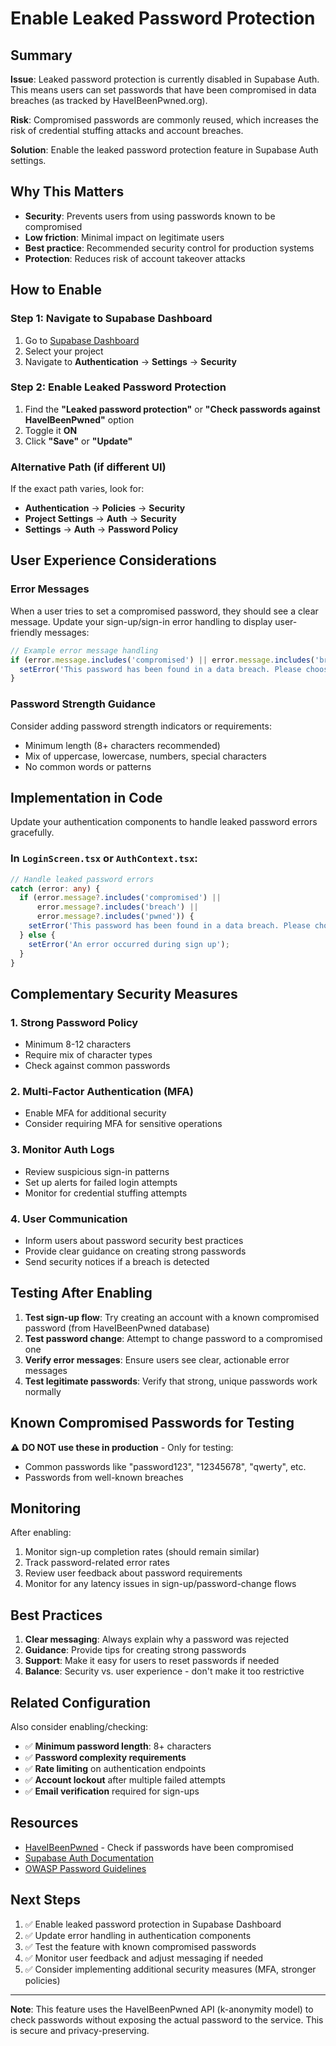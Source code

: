 # Enable Leaked Password Protection

## Summary

**Issue**: Leaked password protection is currently disabled in Supabase Auth. This means users can set passwords that have been compromised in data breaches (as tracked by HaveIBeenPwned.org).

**Risk**: Compromised passwords are commonly reused, which increases the risk of credential stuffing attacks and account breaches.

**Solution**: Enable the leaked password protection feature in Supabase Auth settings.

## Why This Matters

- **Security**: Prevents users from using passwords known to be compromised
- **Low friction**: Minimal impact on legitimate users
- **Best practice**: Recommended security control for production systems
- **Protection**: Reduces risk of account takeover attacks

## How to Enable

### Step 1: Navigate to Supabase Dashboard

1. Go to [Supabase Dashboard](https://app.supabase.com)
2. Select your project
3. Navigate to **Authentication** → **Settings** → **Security**

### Step 2: Enable Leaked Password Protection

1. Find the **"Leaked password protection"** or **"Check passwords against HaveIBeenPwned"** option
2. Toggle it **ON**
3. Click **"Save"** or **"Update"**

### Alternative Path (if different UI)

If the exact path varies, look for:
- **Authentication** → **Policies** → **Security**
- **Project Settings** → **Auth** → **Security**
- **Settings** → **Auth** → **Password Policy**

## User Experience Considerations

### Error Messages

When a user tries to set a compromised password, they should see a clear message. Update your sign-up/sign-in error handling to display user-friendly messages:

```typescript
// Example error message handling
if (error.message.includes('compromised') || error.message.includes('breach')) {
  setError('This password has been found in a data breach. Please choose a different, unique password.');
}
```

### Password Strength Guidance

Consider adding password strength indicators or requirements:
- Minimum length (8+ characters recommended)
- Mix of uppercase, lowercase, numbers, special characters
- No common words or patterns

## Implementation in Code

Update your authentication components to handle leaked password errors gracefully.

### In `LoginScreen.tsx` or `AuthContext.tsx`:

```typescript
// Handle leaked password errors
catch (error: any) {
  if (error.message?.includes('compromised') || 
      error.message?.includes('breach') ||
      error.message?.includes('pwned')) {
    setError('This password has been found in a data breach. Please choose a different password.');
  } else {
    setError('An error occurred during sign up');
  }
}
```

## Complementary Security Measures

### 1. Strong Password Policy
- Minimum 8-12 characters
- Require mix of character types
- Check against common passwords

### 2. Multi-Factor Authentication (MFA)
- Enable MFA for additional security
- Consider requiring MFA for sensitive operations

### 3. Monitor Auth Logs
- Review suspicious sign-in patterns
- Set up alerts for failed login attempts
- Monitor for credential stuffing attempts

### 4. User Communication
- Inform users about password security best practices
- Provide clear guidance on creating strong passwords
- Send security notices if a breach is detected

## Testing After Enabling

1. **Test sign-up flow**: Try creating an account with a known compromised password (from HaveIBeenPwned database)
2. **Test password change**: Attempt to change password to a compromised one
3. **Verify error messages**: Ensure users see clear, actionable error messages
4. **Test legitimate passwords**: Verify that strong, unique passwords work normally

## Known Compromised Passwords for Testing

⚠️ **DO NOT use these in production** - Only for testing:
- Common passwords like "password123", "12345678", "qwerty", etc.
- Passwords from well-known breaches

## Monitoring

After enabling:

1. Monitor sign-up completion rates (should remain similar)
2. Track password-related error rates
3. Review user feedback about password requirements
4. Monitor for any latency issues in sign-up/password-change flows

## Best Practices

1. **Clear messaging**: Always explain why a password was rejected
2. **Guidance**: Provide tips for creating strong passwords
3. **Support**: Make it easy for users to reset passwords if needed
4. **Balance**: Security vs. user experience - don't make it too restrictive

## Related Configuration

Also consider enabling/checking:
- ✅ **Minimum password length**: 8+ characters
- ✅ **Password complexity requirements**
- ✅ **Rate limiting** on authentication endpoints
- ✅ **Account lockout** after multiple failed attempts
- ✅ **Email verification** required for sign-ups

## Resources

- [HaveIBeenPwned](https://haveibeenpwned.com/) - Check if passwords have been compromised
- [Supabase Auth Documentation](https://supabase.com/docs/guides/auth)
- [OWASP Password Guidelines](https://cheatsheetseries.owasp.org/cheatsheets/Authentication_Cheat_Sheet.html)

## Next Steps

1. ✅ Enable leaked password protection in Supabase Dashboard
2. ✅ Update error handling in authentication components
3. ✅ Test the feature with known compromised passwords
4. ✅ Monitor user feedback and adjust messaging if needed
5. ✅ Consider implementing additional security measures (MFA, stronger policies)

---

**Note**: This feature uses the HaveIBeenPwned API (k-anonymity model) to check passwords without exposing the actual password to the service. This is secure and privacy-preserving.


